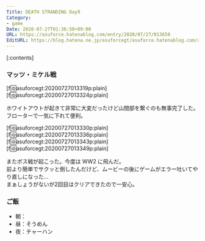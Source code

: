 ```yaml
---
Title: DEATH STRANDING Day9
Category:
- game
Date: 2020-07-27T01:36:50+09:00
URL: https://asuforce.hatenablog.com/entry/2020/07/27/013650
EditURL: https://blog.hatena.ne.jp/asuforcegt/asuforce.hatenablog.com/atom/entry/26006613605034928
---
```


[:contents]

###  マッツ・ミケル戦

[f:id:asuforcegt:20200727013319p:plain][f:id:asuforcegt:20200727013324p:plain]

ホワイトアウトが起きて非常に大変だったけど山間部を繋ぐのも無事完了した。  
フローターで一気に下れて便利。

[f:id:asuforcegt:20200727013330p:plain][f:id:asuforcegt:20200727013336p:plain][f:id:asuforcegt:20200727013343p:plain][f:id:asuforcegt:20200727013349p:plain]

またボス戦が起こった。今度は WW2 に飛んだ。  
前より簡単でサクッと倒したんだけど、ムービーの後にゲームがエラー吐いてやり直しになった...  
まぁしょうがないが2回目はクリアできたので一安心。

### ご飯

- 朝：
- 昼：そうめん
- 夜：チャーハン
